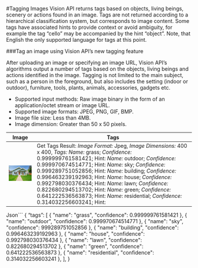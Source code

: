 <!-- 
NavPath: Computer Vision API
LinkLabel: Tagging Images
Url: Computer-Vision-API/documentation/TaggingImages
Weight: 100
-->

#Tagging Images
Vision API returns tags based on objects, living beings, scenery or actions found in an image. Tags are not returned according to a hierarchical classification system, but corresponds to image content. Some tags have associated hints to provide context or avoid ambiguity, for example the tag “cello” may be accompanied by the hint “object”. Note, that English the only supported language for tags at this point.

###Tag an image using Vision API’s new tagging feature

After uploading an image or specifying an image URL, Vision API’s algorithms output a number of tags based on the objects, living beings and actions identified in the image. Tagging is not limited to the main subject, such as a person in the foreground, but also includes the setting (indoor or outdoor), furniture, tools, plants, animals, accessories, gadgets etc. 

* Supported input methods: Raw image binary in the form of an application/octet stream or image URL.
* Supported image formats: JPEG, PNG, GIF, BMP.
* Image file size: Less than 4MB.
* Image dimension: Greater than 50 x 50 pixels.

Image  | Tags
------|------|
![House_and_Yard](./Images/house_yard.jpg) | Get Tags Result: *Image Format:* Jpeg, *Image Dimensions:* 400 x 400, *Tags:*  *Name:* grass; *Confidence:* 0.999999761581421; Hint: *Name:* outdoor; *Confidence:* 0.999970674514771; Hint: *Name:* sky; *Confidence:* 0.999289751052856; Hint:  *Name:* building; *Confidence:* 0.996463239192963; Hint: *Name:* house; *Confidence:* 0.992798030376434; Hint: *Name:* lawn; *Confidence:* 0.822680294513702; Hint: *Name:* green; *Confidence:* 0.641222536563873; Hint: *Name*: residential; *Confidence:* 0.314032256603241; Hint: 

Json```
{
“tags”: [
          {
            "name": "grass",
              "confidence": 0.999999761581421
          },
          {
            "name": "outdoor",
              "confidence": 0.999970674514771
          },
          {
              "name": "sky",
                "confidence": 999289751052856
          },
          {
              "name": "building",
                "confidence": 0.996463239192963
          },
          {
            "name": "house",
              "confidence": 0.992798030376434
          },
          {
            "name": "lawn",
              "confidence": 0.822680294513702
          },
          {
            "name": "green",
              "confidence": 0.641222536563873
          },
          {
            "name": "residential",
              "confidence": 0.314032256603241
          },
        ],
}
```

